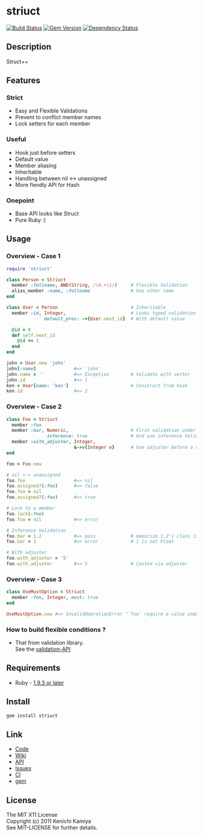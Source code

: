 striuct
=======

[![Build Status](https://secure.travis-ci.org/kachick/striuct.png)](http://travis-ci.org/kachick/striuct)
[![Gem Version](https://badge.fury.io/rb/striuct.png)](http://badge.fury.io/rb/striuct)
[![Dependency Status](https://gemnasium.com/kachick/striuct.svg)](https://gemnasium.com/kachick/striuct)

Description
-----------

Struct++

Features
--------

### Strict

* Easy and Flexible Validations
* Prevent to conflict member names
* Lock setters for each member

### Useful

* Hook just before setters
* Default value
* Member aliasing
* Inheritable
* Handling between nil <-> unassigned
* More flendly API for Hash

### Onepoint

* Base API looks like Struct
* Pure Ruby :)

Usage
-----

### Overview - Case 1

```ruby
require 'striuct'

class Person < Striuct
  member :fullname, AND(String, /\A.+\z/)     # Flexible Validation
  alias_member :name, :fullname               # Use other name
end

class User < Person                           # Inheritable
  member :id, Integer,                        # Looks typed validation
              default_proc: ->{User.next_id}  # With default value

  @id = 0
  def self.next_id
    @id += 1
  end
end

john = User.new 'john'
john[:name]              #=> 'john' 
john.name = ''           #=> Exception        # Validate with setter
john.id                  #=> 1
ken = User[name: 'ken']                       # Construct from hash
ken.id                   #=> 2
```
### Overview - Case 2

```ruby
class Foo < Striuct
  member :foo
  member :bar, Numeric,                       # First validation under Numeric
               inference: true                # And use inference Validation
  member :with_adjuster, Integer,
                         &->v{Integer v}      # Use adjuster before a setter
end

foo = Foo.new

# nil <-> unaasigned
foo.foo                  #=> nil
foo.assigned?(:foo)      #=> false
foo.foo = nil
foo.assigned?(:foo)      #=> true

# Lock to a member
foo.lock(:foo)
foo.foo = nil            #=> error

# Inference Validation
foo.bar = 1.2            #=> pass             # memorize 1.2's class is Float
foo.bar = 1              #=> error            # 1 is not Float

# With adjuster
foo.with_adjuster = '5'
foo.with_adjuster        #=> 5                # Casted via adjuster
```

### Overview - Case 3

```ruby
class UseMustOption < Striuct
  member :foo, Integer, must: true
end

UseMustOption.new #=> InvalidOperationError "`foo` require a value under `must` option "
```


### How to build flexible conditions ?

* That from validation library.  
  See the [validation-API](http://kachick.github.com/validation/yard/frames.html)

Requirements
-------------

* Ruby - [1.9.3 or later](http://travis-ci.org/#!/kachick/striuct)

Install
-------

```bash
gem install striuct
```

Link
----

* [Code](https://github.com/kachick/striuct)
* [Wiki](https://github.com/kachick/striuct/wiki)
* [API](http://www.rubydoc.info/github/kachick/striuct)
* [Issues](https://github.com/kachick/striuct/issues)
* [CI](http://travis-ci.org/#!/kachick/striuct)
* [gem](https://rubygems.org/gems/striuct)

License
--------

The MIT X11 License  
Copyright (c) 2011 Kenichi Kamiya  
See MIT-LICENSE for further details.

